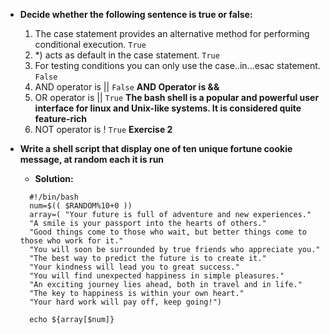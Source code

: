 - **Decide whether the following sentence is true or false:**

  1. The case statement provides an alternative method for performing conditional execution.
     `True`
  2. \*) acts as default in the case statement.
     `True`
  3. For testing conditions you can only use the case..in...esac statement.
     `False`
  4. AND operator is ||
     `False`
     **AND Operator is &&**
  5. OR operator is ||
     `True`
     **The bash shell is a popular and powerful user interface for linux and Unix-like systems. It is considered quite feature-rich**
  6. NOT operator is !
     `True`
     **Exercise 2**

- **Write a shell script that display one of ten unique fortune cookie message, at random each it is run**

  - **Solution:**

  ```
    #!/bin/bash
    num=$(( $RANDOM%10+0 ))
    array=( "Your future is full of adventure and new experiences."
    "A smile is your passport into the hearts of others."
    "Good things come to those who wait, but better things come to those who work for it."
    "You will soon be surrounded by true friends who appreciate you."
    "The best way to predict the future is to create it."
    "Your kindness will lead you to great success."
    "You will find unexpected happiness in simple pleasures."
    "An exciting journey lies ahead, both in travel and in life."
    "The key to happiness is within your own heart."
    "Your hard work will pay off, keep going!")

    echo ${array[$num]}
  ```
